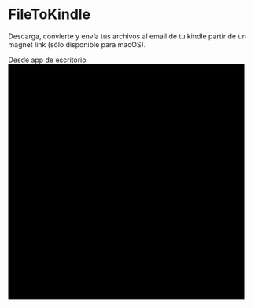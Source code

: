 # FileToKindle
Descarga, convierte y envía tus archivos al email de tu kindle partir de un magnet link (sólo disponible para macOS).

Desde app de escritorio
![Desktop App](images/desktopapp.gif)
